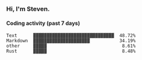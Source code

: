 ### Hi, I'm Steven.

#### Coding activity (past 7 days)
```
Text      ▓▓▓▓▓▓▓▓▓▓▓▓▓▓▓▓▓▓▓▓▓▓▓▓▓▓▓▓▓▓  48.72%
Markdown  ▓▓▓▓▓▓▓▓▓▓▓▓▓▓▓▓▓▓▓▓▓           34.19%
other     ▓▓▓▓▓                            8.61%
Rust      ▓▓▓▓▓                            8.48%
```
